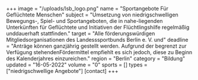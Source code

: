 +++
image = "/uploads/lsb_logo.png"
name = "Sportangebote Für Geflüchtete Menschen"
subject = "Umsetzung von niedrigschwelligen Bewegungs-, Spiel- und Sportangeboten, die in nahe-liegenden Unterkünften für Geflüchtete und Initiativen der Flüchtlingshilfe regelmäßig unddauerhaft stattfinden."
target = "Alle förderungswürdigen Mitgliedsorganisationen des Landesssportbunds Berlin e. V. und"
deadline = "Anträge können ganzjährig gestellt werden. Aufgrund der begrenzt zur Verfügung stehendenFördermittel empfiehlt es sich jedoch, diese zu Beginn des Kalenderjahres einzureichen."
region = "Berlin"
category = "Bildung"
updated = "16-05-2022"
volume = "0"
sports = []
types = ["niedrigschwellige Angebote"]
[contact]
+++